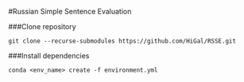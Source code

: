 #Russian Simple Sentence Evaluation

###Clone repository

```shell
git clone --recurse-submodules https://github.com/HiGal/RSSE.git
```

###Install dependencies

```shell
conda <env_name> create -f environment.yml
```